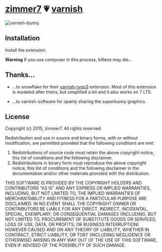 # [zimmer7](http://zimmer7.com) 💗  [varnish](https://www.varnish-cache.org)

![varnish-bunny](ext_icon.png)

## Installation

Install the extension.

**Warning** If you use composer in this process, kittens may die…

## Thanks…

* …to snowflake for their [varnish-typo3](https://github.com/snowflakech/typo3-varnish) extension.
  Most of this extension is modeled after theirs, but simplified a bit and it also works on 7 LTS.

* …to varnish-software for openly sharing the superbunny graphics.

## License

Copyright (c) 2015, zimmer7.
All rights reserved.

Redistribution and use in source and binary forms, with or without
modification, are permitted provided that the following conditions are met:

1. Redistributions of source code must retain the above copyright notice, this
   list of conditions and the following disclaimer. 
2. Redistributions in binary form must reproduce the above copyright notice,
   this list of conditions and the following disclaimer in the documentation
   and/or other materials provided with the distribution.

THIS SOFTWARE IS PROVIDED BY THE COPYRIGHT HOLDERS AND CONTRIBUTORS "AS IS" AND
ANY EXPRESS OR IMPLIED WARRANTIES, INCLUDING, BUT NOT LIMITED TO, THE IMPLIED
WARRANTIES OF MERCHANTABILITY AND FITNESS FOR A PARTICULAR PURPOSE ARE
DISCLAIMED. IN NO EVENT SHALL THE COPYRIGHT OWNER OR CONTRIBUTORS BE LIABLE FOR
ANY DIRECT, INDIRECT, INCIDENTAL, SPECIAL, EXEMPLARY, OR CONSEQUENTIAL DAMAGES
(INCLUDING, BUT NOT LIMITED TO, PROCUREMENT OF SUBSTITUTE GOODS OR SERVICES;
LOSS OF USE, DATA, OR PROFITS; OR BUSINESS INTERRUPTION) HOWEVER CAUSED AND
ON ANY THEORY OF LIABILITY, WHETHER IN CONTRACT, STRICT LIABILITY, OR TORT
(INCLUDING NEGLIGENCE OR OTHERWISE) ARISING IN ANY WAY OUT OF THE USE OF THIS
SOFTWARE, EVEN IF ADVISED OF THE POSSIBILITY OF SUCH DAMAGE.
